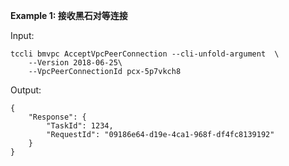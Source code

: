 **Example 1: 接收黑石对等连接**



Input: 

```
tccli bmvpc AcceptVpcPeerConnection --cli-unfold-argument  \
    --Version 2018-06-25\
    --VpcPeerConnectionId pcx-5p7vkch8
```

Output: 
```
{
    "Response": {
        "TaskId": 1234,
        "RequestId": "09186e64-d19e-4ca1-968f-df4fc8139192"
    }
}
```

